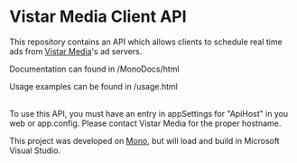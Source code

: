 # Vistar Media Client API
This repository contains an API which allows clients to schedule real time
ads from [Vistar Media](http://www.vistarmedia.com/)'s ad servers.

Documentation can found in /MonoDocs/html

Usage examples can be found in /usage.html
<br/><br/>

To use this API, you must have an entry in appSettings for "ApiHost" in you web or app.config.  Please contact Vistar Media for the proper hostname.

This project was developed on [Mono](http://mono-project.com/), but will load and build in Microsoft Visual Studio.


